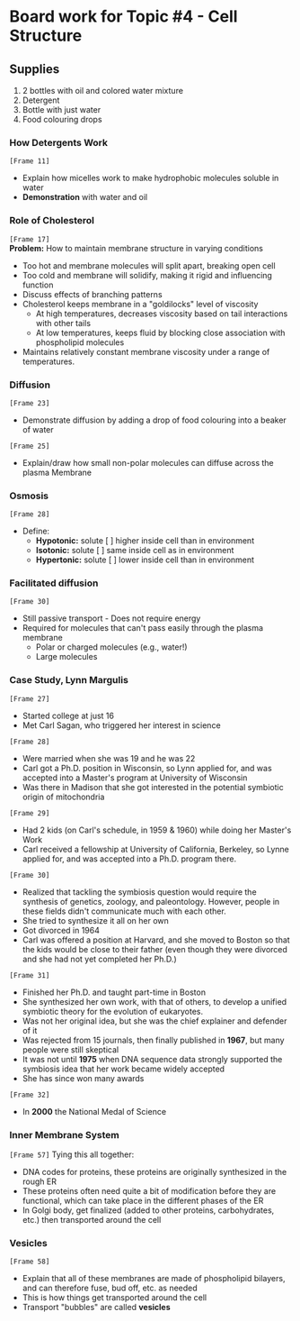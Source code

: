 # Board work for Topic #4 - Cell Structure

## Supplies
1. 2 bottles with oil and colored water mixture
2. Detergent
3. Bottle with just water
4. Food colouring drops


### How Detergents Work

`[Frame 11]`  
- Explain how micelles work to make hydrophobic molecules soluble in water
- **Demonstration** with water and oil


### Role of Cholesterol
`[Frame 17]`  
**Problem:** How to maintain membrane structure in varying conditions  
  - Too hot and membrane molecules will split apart, breaking open cell  
  - Too cold and membrane will solidify, making it rigid and influencing function  
  - Discuss effects of branching patterns  
  - Cholesterol keeps membrane in a "goldilocks" level of viscosity  
    - At high temperatures, decreases viscosity based on tail interactions with other tails  
    - At low temperatures, keeps fluid by blocking close association with phospholipid molecules  
   - Maintains relatively constant membrane viscosity under a range of temperatures.


### Diffusion
`[Frame 23]`  
- Demonstrate diffusion by adding a drop of food colouring into a beaker of water

`[Frame 25]`
- Explain/draw how small non-polar molecules can diffuse across the plasma Membrane


### Osmosis
`[Frame 28]`  
- Define:  
  - **Hypotonic:** solute [ ] higher inside cell than in environment  
  - **Isotonic:** solute [ ] same inside cell as in environment  
  - **Hypertonic:** solute [ ] lower inside cell than in environment


### Facilitated diffusion  
`[Frame 30]`  
- Still passive transport - Does not require energy  
- Required for molecules that can't pass easily through the plasma membrane  
  - Polar or charged molecules (e.g., water!)  
  - Large molecules


### Case Study, Lynn Margulis
`[Frame 27]`  
- Started college at just 16  
- Met Carl Sagan, who triggered her interest in science  

`[Frame 28]`  
- Were married when she was 19 and he was 22  
- Carl got a Ph.D. position in Wisconsin, so Lynn applied for, and was accepted into a Master's program at University of Wisconsin  
- Was there in Madison that she got interested in the potential symbiotic origin of mitochondria

`[Frame 29]`
- Had 2 kids (on Carl's schedule, in 1959 & 1960) while doing her Master's Work  
- Carl received a fellowship at University of California, Berkeley, so Lynne applied for, and was accepted into a Ph.D. program there.  

`[Frame 30]`  
- Realized that tackling the symbiosis question would require the synthesis of genetics, zoology, and paleontology. However, people in these fields didn't communicate much with each other.  
- She tried to synthesize it all on her own  
- Got divorced in 1964  
- Carl was offered a position at Harvard, and she moved to Boston so that the kids would be close to their father (even though they were divorced and she had not yet completed her Ph.D.)  

`[Frame 31]`
- Finished her Ph.D. and taught part-time in Boston  
- She synthesized her own work, with that of others, to develop a unified symbiotic theory for the evolution of eukaryotes.
- Was not her original idea, but she was the chief explainer and defender of it
- Was rejected from 15 journals, then finally published in **1967**, but many people were still skeptical
- It was not until **1975** when DNA sequence data strongly supported the symbiosis idea that her work became widely accepted
- She has since won many awards

`[Frame 32]`
- In **2000** the National Medal of Science


### Inner Membrane System
`[Frame 57]`
Tying this all together:
  - DNA codes for proteins, these proteins are originally synthesized in the rough ER  
  - These proteins often need quite a bit of modification before they are functional, which can take place in the different phases of the ER  
  - In Golgi body, get finalized (added to other proteins, carbohydrates, etc.) then transported around the cell


### Vesicles
`[Frame 58]`
- Explain that all of these membranes are made of phospholipid bilayers, and can therefore fuse, bud off, etc. as needed  
- This is how things get transported around the cell  
- Transport "bubbles" are called **vesicles**
